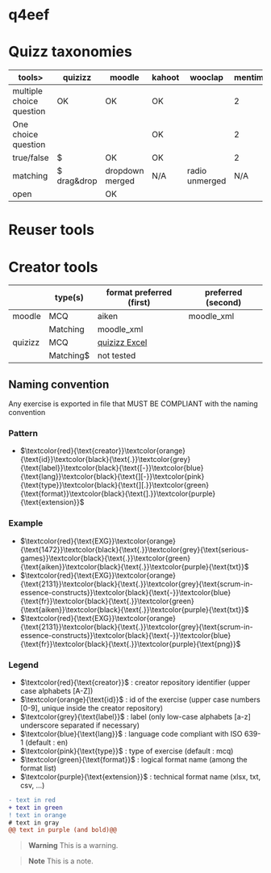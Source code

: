
<!--
$\textcolor{red}{\text{EXG}}\textcolor{orange}{\text{1472}}\textcolor{black}{\text{.}}\textcolor{grey}{\text{serious}}$
_
$\textcolor{grey}{\text{game}} \textcolor{black}{\text{-}}\textcolor{blue}{\text{en}}\textcolor{black}{\text{.}}\textcolor{green}{\text{aiken}}\textcolor{black}{\text{.}}\textcolor{purple}{\text{txt}}$
-->


# q4eef

# Quizz taxonomies

<!-- if needed, a nicer edition is possible by copy-paste on https://www.tablesgenerator.com/markdown_tables -->
| tools>                   | quizizz     | moodle          | kahoot | wooclap        | mentimeter | digitaliser |
|--------------------------|-------------|-----------------|--------|----------------|------------|-------------|
| multiple choice question | OK          | OK              | OK     |                | 2          |             |
| One choice question      |             |                 | OK     |                | 2          |             |
| true/false               | $           | OK              | OK     |                | 2          |             |
| matching                 | $ drag&drop | dropdown merged | N/A    | radio unmerged | N/A        |             |
| open                     |             | OK              |        |                |            |             |

# Reuser tools

# Creator tools

|         | type(s)   | format preferred (first) | preferred (second) |
|---------|-----------|-------------------|--------------------|
| moodle  | MCQ       | aiken             | moodle_xml         |
|         | Matching  | moodle_xml        |                    |
| quizizz | MCQ       | [quizizz Excel](doc/export_from_quizizz.md)     |                    |
|         | Matching$ | not tested            |                    |

## Naming convention
Any exercise is exported in file that MUST BE COMPLIANT with the naming convention
### Pattern
- $\textcolor{red}{\text{creator}}\textcolor{orange}{\text{id}}\textcolor{black}{\text{.}}\textcolor{grey}{\text{label}}\textcolor{black}{\text{[-}}\textcolor{blue}{\text{lang}}\textcolor{black}{\text{][-}}\textcolor{pink}{\text{type}}\textcolor{black}{\text{][.}}\textcolor{green}{\text{format}}\textcolor{black}{\text{].}}\textcolor{purple}{\text{extension}}$
### Example
- $\textcolor{red}{\text{EXG}}\textcolor{orange}{\text{1472}}\textcolor{black}{\text{.}}\textcolor{grey}{\text{serious-games}}\textcolor{black}{\text{.}}\textcolor{green}{\text{aiken}}\textcolor{black}{\text{.}}\textcolor{purple}{\text{txt}}$
- $\textcolor{red}{\text{EXG}}\textcolor{orange}{\text{2131}}\textcolor{black}{\text{.}}\textcolor{grey}{\text{scrum-in-essence-constructs}}\textcolor{black}{\text{-}}\textcolor{blue}{\text{fr}}\textcolor{black}{\text{.}}\textcolor{green}{\text{aiken}}\textcolor{black}{\text{.}}\textcolor{purple}{\text{txt}}$
- $\textcolor{red}{\text{EXG}}\textcolor{orange}{\text{2131}}\textcolor{black}{\text{.}}\textcolor{grey}{\text{scrum-in-essence-constructs}}\textcolor{black}{\text{-}}\textcolor{blue}{\text{fr}}\textcolor{black}{\text{.}}\textcolor{purple}{\text{png}}$

### Legend
- $\textcolor{red}{\text{creator}}$ : creator repository identifier (upper case alphabets [A-Z])
- $\textcolor{orange}{\text{id}}$ : id of the exercise (upper case numbers [0-9], unique inside the creator repository)
- $\textcolor{grey}{\text{label}}$ : label (only low-case alphabets [a-z] underscore separated if necessary)
- $\textcolor{blue}{\text{lang}}$ : language code compliant with ISO 639-1 (default : en)
- $\textcolor{pink}{\text{type}}$ : type of exercise (default : mcq) 
- $\textcolor{green}{\text{format}}$ : logical format name (among the format list)
- $\textcolor{purple}{\text{extension}}$ : technical format name (xlsx, txt, csv, ...)

```diff
- text in red
+ text in green
! text in orange
# text in gray
@@ text in purple (and bold)@@
```

> __Warning__
> This is a warning.

> __Note__
> This is a note.
> 


